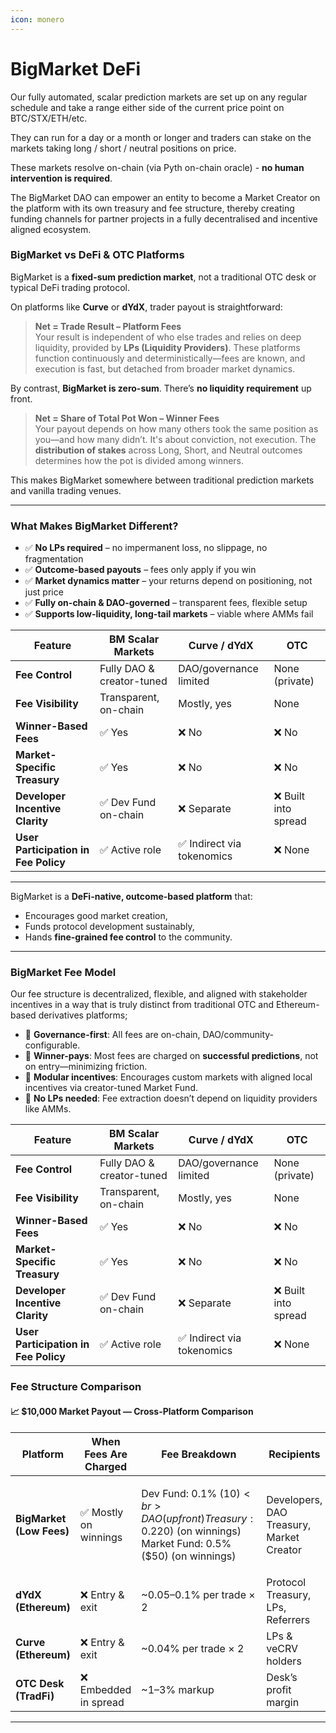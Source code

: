 ```yaml
---
icon: monero
---
```


# BigMarket DeFi

Our fully automated, scalar prediction markets are set up on any regular schedule and take a range either side of the current price point on BTC/STX/ETH/etc.

They can run for a day or a month or longer and traders can stake on the markets taking long / short / neutral positions on price.

These markets resolve on-chain (via Pyth on-chain oracle) - **no human intervention is required**.

The BigMarket DAO can empower an entity to become a Market Creator on the platform with its own treasury and fee structure, thereby creating funding channels for partner projects in a fully decentralised and incentive aligned ecosystem.

### **BigMarket vs DeFi & OTC Platforms**

BigMarket is a **fixed-sum prediction market**, not a traditional OTC desk or typical DeFi trading protocol.

On platforms like **Curve** or **dYdX**, trader payout is straightforward:

> **Net = Trade Result – Platform Fees**\
> Your result is independent of who else trades and relies on deep liquidity, provided by **LPs (Liquidity Providers)**. These platforms function continuously and deterministically—fees are known, and execution is fast, but detached from broader market dynamics.

By contrast, **BigMarket is zero-sum**. There’s **no liquidity requirement** up front.

> **Net = Share of Total Pot Won – Winner Fees**\
> Your payout depends on how many others took the same position as you—and how many didn’t. It's about conviction, not execution. The **distribution of stakes** across Long, Short, and Neutral outcomes determines how the pot is divided among winners.

This makes BigMarket somewhere between traditional prediction markets and vanilla trading venues.

***

### **What Makes BigMarket Different?**

* ✅ **No LPs required** – no impermanent loss, no slippage, no fragmentation
* ✅ **Outcome-based payouts** – fees only apply if you win
* ✅ **Market dynamics matter** – your returns depend on positioning, not just price
* ✅ **Fully on-chain & DAO-governed** – transparent fees, flexible setup
* ✅ **Supports low-liquidity, long-tail markets** – viable where AMMs fail

| Feature                              | BM Scalar Markets         | Curve / dYdX              | OTC                 |
| ------------------------------------ | ------------------------- | ------------------------- | ------------------- |
| **Fee Control**                      | Fully DAO & creator-tuned | DAO/governance limited    | None (private)      |
| **Fee Visibility**                   | Transparent, on-chain     | Mostly, yes               | None                |
| **Winner-Based Fees**                | ✅ Yes                     | ❌ No                      | ❌ No                |
| **Market-Specific Treasury**         | ✅ Yes                     | ❌ No                      | ❌ No                |
| **Developer Incentive Clarity**      | ✅ Dev Fund on-chain       | ❌ Separate                | ❌ Built into spread |
| **User Participation in Fee Policy** | ✅ Active role             | ✅ Indirect via tokenomics | ❌ None              |

***

BigMarket is a **DeFi-native, outcome-based platform** that:

* Encourages good market creation,
* Funds protocol development sustainably,
* Hands **fine-grained fee control** to the community.

***

### BigMarket Fee Model

Our fee structure is decentralized, flexible, and aligned with stakeholder incentives in a way that is truly distinct from traditional OTC and Ethereum-based derivatives platforms;

* 🔑  **Governance-first**: All fees are on-chain, DAO/community-configurable.
* 🔑  **Winner-pays**: Most fees are charged on **successful predictions**, not on entry—minimizing friction.
* 🔑  **Modular incentives**: Encourages custom markets with aligned local incentives via creator-tuned Market Fund.
* 🔑  **No LPs needed**: Fee extraction doesn’t depend on liquidity providers like AMMs.

| Feature                              | BM Scalar Markets         | Curve / dYdX              | OTC                 |
| ------------------------------------ | ------------------------- | ------------------------- | ------------------- |
| **Fee Control**                      | Fully DAO & creator-tuned | DAO/governance limited    | None (private)      |
| **Fee Visibility**                   | Transparent, on-chain     | Mostly, yes               | None                |
| **Winner-Based Fees**                | ✅ Yes                     | ❌ No                      | ❌ No                |
| **Market-Specific Treasury**         | ✅ Yes                     | ❌ No                      | ❌ No                |
| **Developer Incentive Clarity**      | ✅ Dev Fund on-chain       | ❌ Separate                | ❌ Built into spread |
| **User Participation in Fee Policy** | ✅ Active role             | ✅ Indirect via tokenomics | ❌ None              |

### Fee Structure Comparison

#### 📈 $10,000 Market Payout — Cross-Platform Comparison

| **Platform**             | **When Fees Are Charged** | **Fee Breakdown**                                                                                                         | **Recipients**                           | **Total Fees** | **Net to Trader**               |
| ------------------------ | ------------------------- | ------------------------------------------------------------------------------------------------------------------------- | ---------------------------------------- | -------------- | ------------------------------- |
| **BigMarket (Low Fees)** | ✅ Mostly on winnings      | <p>Dev Fund: 0.1% ($10)<br>DAO (up front) Treasury: 0.2% ($20) (on winnings)<br>Market Fund: 0.5% ($50) (on winnings)</p> | Developers, DAO Treasury, Market Creator | **$80**        | depends on outcome distribution |
| **dYdX (Ethereum)**      | ❌ Entry & exit            | \~0.05–0.1% per trade × 2                                                                                                 | Protocol Treasury, LPs, Referrers        | **$10–$20**    | **$9,980–$9,990**               |
| **Curve (Ethereum)**     | ❌ Entry & exit            | \~0.04% per trade × 2                                                                                                     | LPs & veCRV holders                      | **$8**         | **$9,992**                      |
| **OTC Desk (TradFi)**    | ❌ Embedded in spread      | \~1–3% markup                                                                                                             | Desk’s profit margin                     | **$100–$300**  | **$9,700–$9,900**               |

***

